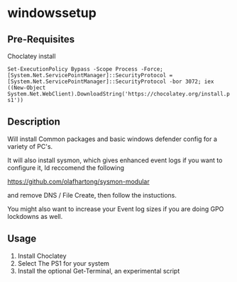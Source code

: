 # windowssetup

## Pre-Requisites
Choclatey install

`Set-ExecutionPolicy Bypass -Scope Process -Force; [System.Net.ServicePointManager]::SecurityProtocol = [System.Net.ServicePointManager]::SecurityProtocol -bor 3072; iex ((New-Object System.Net.WebClient).DownloadString('https://chocolatey.org/install.ps1'))`

## Description
Will install Common packages and basic windows defender config for a variety of PC's. 

It will also install sysmon, which gives enhanced event logs if you want to configure it, Id reccomend the following 

https://github.com/olafhartong/sysmon-modular

and remove DNS / File Create, then follow the instuctions.

You might also want to increase your Event log sizes if you are doing GPO lockdowns as well.

## Usage
1. Install Choclatey
2. Select The PS1 for your system
3. Install the optional Get-Terminal, an experimental script
